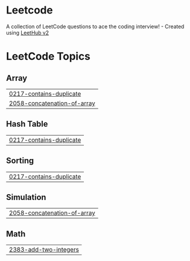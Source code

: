 # Leetcode
A collection of LeetCode questions to ace the coding interview! - Created using [LeetHub v2](https://github.com/arunbhardwaj/LeetHub-2.0)

<!---LeetCode Topics Start-->
# LeetCode Topics
## Array
|  |
| ------- |
| [0217-contains-duplicate](https://github.com/noushal/Leetcode/tree/master/0217-contains-duplicate) |
| [2058-concatenation-of-array](https://github.com/noushal/Leetcode/tree/master/2058-concatenation-of-array) |
## Hash Table
|  |
| ------- |
| [0217-contains-duplicate](https://github.com/noushal/Leetcode/tree/master/0217-contains-duplicate) |
## Sorting
|  |
| ------- |
| [0217-contains-duplicate](https://github.com/noushal/Leetcode/tree/master/0217-contains-duplicate) |
## Simulation
|  |
| ------- |
| [2058-concatenation-of-array](https://github.com/noushal/Leetcode/tree/master/2058-concatenation-of-array) |
## Math
|  |
| ------- |
| [2383-add-two-integers](https://github.com/noushal/Leetcode/tree/master/2383-add-two-integers) |
<!---LeetCode Topics End-->